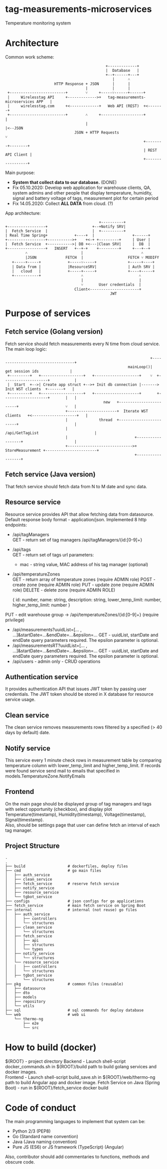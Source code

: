 # tag-measurements-microservices
Temperature monitoring system  
# Architecture
Common work scheme:  

                                              
                                                 +-------------+                 
                                                 |  Database   |
                                                 +--+------+---+
                                                    |      ˄
                          HTTP Response + JSON      |      |
	                                    |           |      |
	 +-------------------------+        ˅     +-----˅------+------+
	 |     Wirelesstag API     +------------->+   tag-measurements-microservices APP   |
	 |     wirelesstag.com     +<-------------+   Web API (REST)  +<-------+
	 +-------------------------+        ˄     +-------------------+        |
	                                    |                                  |<--JSON 
	                               JSON + HTTP Requests                    ˅
	                                                              +--------+--------+
	                                                              | REST API Client |          
	                                                              +-----------------+
	  
Main purpose:
 - <b>System that collect data to our database.</b> (DONE) 
 - Fix 05.10.2020: Develop web application for warehouse clients, QA, system admins and other people that display temperature, humidity, signal and battery voltage of tags, measurement
  plot for certain period
 - Fix 14.05.2020: Collect <b>ALL DATA</b> from cloud. (?)
 
App architecture:

                                              +----------+
    +-----------------+                    +--+Notify SRV|
    |  Fetch Service  |                    |  +----------+
    | Real Time Spring+            +----+  |                 +------+
    +-----------------+----------->+    +<-+ +---------+     | User |
    |  Fetch Service  +----------->| DB +<---|Clean SRV|     |  DB  |
    +-----------------+   INSERT   +--+-+    +---------+     +---+--+
             ˄                        |                          ˄
             |JSON             FETCH  |                    FETCH ˅ MODIFY
       +-----+-----+            +-----˅-----+              +-----+----+
       | Data from |            |ResourceSRV|              | Auth SRV |
       |   cloud   |            +-----+-----+              +----+-----+
       +-----------+                  ˄                         ˄ 
                                      |                         |
                                      ˅       User credentials  |
                                   Client<----------------------+
                                                   JWT
                 
# Purpose of services

## Fetch service (Golang version)
Fetch service should fetch measurements every N time from cloud service.  
The main loop logic:

                                                                     +-----------------------------------+
                                                           mainLoop()|      get session ids              |
     +---------+   +-------------------+   +--------------------+    ˅  +--------------------+           |
     |  Start  +-->| Create app struct +-->+ Init db connection |------->  Init WST clients  +-------+   |
     +---------+   +-------------------+   +--------------------+       +--------------------+       |   |
                                                new   +------------------------+                     ˅   |
                               +----------------------+  Iterate WST clients   +<--------------------+   |
                               |              thread  +------------------------+                         |
                               |                                 /api/GetTagList                         |
                               |                              +------------------+                       |
                               +----------------------------->+ StoreMeasurement +-----------------------+
                                                              +------------------+


## Fetch service (Java version)
That fetch service should fetch data from N to M date and sync data.                                    
                                            
## Resource service
Resource service provides API that allow fetching data from datasource.
Default response body format - application/json.
Implemented 8 http endpoints:
 - /api/tagManagers  
 GET - return set of tag managers
 /api/tagManagers/{id:[0-9]+}
 - /api/tags  
 GET - return set of tags
 url parameters: 
    - mac - string value, MAC address of his tag manager (optional)
 - /api/temperatureZones  
 GET - return array of temperature zones (require ADMIN role)
 POST - create zone (require ADMIN role)
 PUT  - update zone (require ADMIN role)
 DELETE - delete zone (require ADMIN ROLE)
    
    
    {
        id: number,
        name: string,
        description: string,
        lower_temp_limit: number,
        higher_temp_limit: number
    }
    
    
 PUT - edit warehouse group -> /api/temperatureZones/{id:[0-9]+} (require privilege)
 - /api/measurements?uuidList=[... , ...]&startDate=...&endDate=...&epsilon=...
 GET - uuidList, startDate and endDate query parameters required. The epsilon parameter is optional.
 - /api/measurementsRT?uuidList=[... , ...]&startDate=...&endDate=...&epsilon=...
 GET - uuidList, startDate and endDate query parameters required. The epsilon parameter is optional.
 - /api/users - admin only - CRUD operations  
 
## Authentication service
It provides authentication API that issues JWT token by passing user credentials. 
The JWT token should be stored in X database for resource service usage.  

## Clean service
The clean service removes measurements rows filtered by a specified (> 40 days by default) date.

## Notify service
This service every 1 minute check rows in measurement table by comparing temperature column with lower_temp_limit and higher_temp_limit.
If records were found service send mail to emails that specified in models.TemperatureZone.NotifyEmails 

## Frontend
On the main page should be displayed group of tag managers and tags   
with select opportunity (checkbox), and display plot Temperature(timestamp), Humidity(timestamp), Voltage(timestamp), Signal(timestamp).  
Also, should be settings page that user can define fetch an interval of each tag manager.

## Project Structure

    .
    .
    ├── build                   # dockerfiles, deploy files
    ├── cmd                     # go main files
    │   ├── auth_service       
    │   ├── clean_service       
    │   ├── fetch_service       # reserve fetch service
    │   ├── notify_service       
    │   ├── resource_service    
    │   └── tgbot_service
    ├── configs                 # json configs for go applications
    ├── fetch_service           # main fetch service on Spring Boot
    ├── internal                # internal (not reuse) go files
    │   ├── auth_service
    │   │   ├── controllers
    │   │   └── structures
    │   ├── clean_service
    │   │   └── structures
    │   ├── fetch_service
    │   │   ├── api
    │   │   ├── structures
    │   │   └── types
    │   ├── notify_service
    │   │   └── structures
    │   └── resource_service
    │   │   ├── controllers
    │   │   └── structures
    │   ├── tgbot_service
    │       └── structures
    ├── pkg                     # common files (reusable)
    │   ├── datasource
    │   ├── dto
    │   ├── models
    │   ├── repository
    │   └── utils
    ├── sql                     # sql commands for deploy database
    └── web                     # web ui
        └── thermo-ng
            ├── e2e
            └── src



# How to build (docker)
 ${ROOT} - project directory
 Backend  - Launch shell-script docker_commands.sh in ${ROOT}/build path to build golang services and docker images.  
 Frontend - Launch shell-script build_save.sh in ${ROOT}/web/thermo-ng path to build Angular app and docker image.
 Fetch Service on Java (Spring Boot) - run in ${ROOT}/fetch_service docker build
 
# Code of conduct
The main programming languages to implement that system can be:
 - Python 2/3 (PEP8)
 - Go (Standard name convention)
 - Java (Java naming convention)
 - Pure JS (ES6) or JS framework (TypeScript) (Angular)
 
Also, contributor should add commentaries to functions, methods and obscure code.
